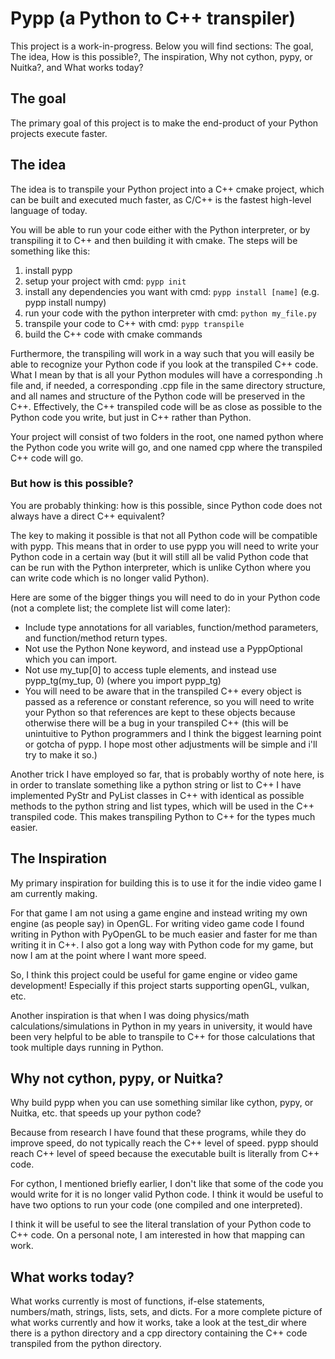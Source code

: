 # Pypp (a Python to C++ transpiler)
This project is a work-in-progress. Below you will find sections: The goal, The idea, How is this possible?, 
The inspiration, Why not cython, pypy, or Nuitka?, and What works today?

## The goal
The primary goal of this project is to make the end-product of your Python projects execute faster.
## The idea
The idea is to transpile your Python project into a C++ cmake project, which can be built
and executed much faster, as C/C++ is the fastest high-level language of today.

You will be able to run your code either with the Python interpreter, or by transpiling it to C++ and then 
building it with cmake. The steps will be something like this:
1. install pypp
2. setup your project with cmd: `pypp init`
3. install any dependencies you want with cmd: `pypp install [name]` (e.g. pypp install numpy)
4. run your code with the python interpreter with cmd: `python my_file.py`
5. transpile your code to C++ with cmd: `pypp transpile` 
6. build the C++ code with cmake commands

Furthermore, the transpiling will work in a way such that you will easily be able to recognize your 
Python code if you 
look at the transpiled C++ code. What I mean by that is all your Python modules will have a
corresponding .h file and, if needed, a corresponding .cpp file in the same directory structure, and 
all names 
and structure of the Python code will be preserved in the C++. Effectively, the C++ transpiled 
code will be as close as possible to the Python code you write, but just in C++ rather 
than Python. 

Your project will consist of two folders in the root, one named python where the Python 
code you write will go, and one named cpp where the transpiled C++ code will go.

### But how is this possible?
You are probably thinking: how is this possible, since Python code does not always have a direct C++
equivalent?

The key to making it possible is that not all Python code will be compatible with pypp. This means that
in order to use pypp you will need to write your Python code in a certain way (but it will still all 
be valid Python code that can be run with the Python interpreter, which is unlike Cython where you 
can write code which is no longer valid Python).

Here are some of the bigger things you will need to do in your 
Python code (not a complete list; the complete list will come later):
- Include type annotations for all variables, function/method parameters, and function/method return types.
- Not use the Python None keyword, and instead use a PyppOptional which you can import.
- Not use my_tup[0] to access tuple elements, and instead use pypp_tg(my_tup, 0) (where you import pypp_tg)
- You will need to be aware that in the transpiled C++ every object is passed as a reference or constant reference, so
you will need to write your Python so that references are kept to these objects because otherwise there will be a bug
in your transpiled C++ (this will be unintuitive to Python programmers and I think the biggest learning point or gotcha 
of pypp. I hope most other adjustments will be simple and i'll try to make it so.)

Another trick I have employed so far, that is probably worthy of note here, is in order to translate something
like a python string or list to C++ I have implemented PyStr and PyList classes in C++ with identical 
as possible methods to the python string and list types, which will be used in the C++ transpiled code.
This makes transpiling Python to C++ for the types much easier.

## The Inspiration 
My primary inspiration for building this is to use it for the indie video game I am currently making.

For that game I am not using a game engine and instead writing my own engine (as people say) in OpenGL.
For writing video game code I found writing in Python with PyOpenGL to be much easier and faster for me 
than writing it in C++. I also got a long way with Python code for my game, but now I am at the point
where I want more speed.

So, I think this project could be useful for game engine or video game development! Especially if 
this project starts supporting openGL, vulkan, etc.

Another inspiration is that when I was doing physics/math calculations/simulations in Python in my years 
in university, it would have been very helpful to be able to transpile to C++ for those 
calculations that took multiple days running in Python.

## Why not cython, pypy, or Nuitka?
Why build pypp when you can use something similar like cython, pypy, or Nuitka, etc. that speeds up your
python code? 

Because from research I have found that these programs, while they do improve speed, do not typically reach 
the C++ level of speed. pypp should reach C++ level of speed because the executable built is literally from 
C++ code.

For cython, I mentioned briefly earlier, I don't like that some of the code you would write for it is 
no longer valid Python code. I think it would be useful to have two options to run your code 
(one compiled and one interpreted).

I think it will be useful to see the literal translation of your Python code to C++ code. On a personal
note, I am interested in how that mapping can work.

## What works today?
What works currently is most of functions, if-else statements, numbers/math, strings, lists, sets, and
dicts. For a more complete picture of what works currently and how it works, take a look at 
the test_dir where there is a python directory and a cpp directory containing the C++ code transpiled
from the python directory.
